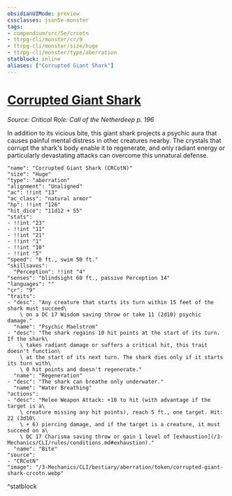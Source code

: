 ```yaml
---
obsidianUIMode: preview
cssclasses: json5e-monster
tags:
- compendium/src/5e/crcotn
- ttrpg-cli/monster/cr/9
- ttrpg-cli/monster/size/huge
- ttrpg-cli/monster/type/aberration
statblock: inline
aliases: ["Corrupted Giant Shark"]
---
```

# [Corrupted Giant Shark](3-Mechanics\CLI\bestiary\aberration/corrupted-giant-shark-crcotn.md)
*Source: Critical Role: Call of the Netherdeep p. 196*  

In addition to its vicious bite, this giant shark projects a psychic aura that causes painful mental distress in other creatures nearby. The crystals that corrupt the shark's body enable it to regenerate, and only radiant energy or particularly devastating attacks can overcome this unnatural defense.

```statblock
"name": "Corrupted Giant Shark (CRCotN)"
"size": "Huge"
"type": "aberration"
"alignment": "Unaligned"
"ac": !!int "13"
"ac_class": "natural armor"
"hp": !!int "126"
"hit_dice": "11d12 + 55"
"stats":
- !!int "23"
- !!int "11"
- !!int "21"
- !!int "1"
- !!int "10"
- !!int "5"
"speed": "0 ft., swim 50 ft."
"skillsaves":
  "Perception": !!int "4"
"senses": "blindsight 60 ft., passive Perception 14"
"languages": ""
"cr": "9"
"traits":
- "desc": "Any creature that starts its turn within 15 feet of the shark must succeed\
    \ on a DC 17 Wisdom saving throw or take 11 (2d10) psychic damage."
  "name": "Psychic Maelstrom"
- "desc": "The shark regains 10 hit points at the start of its turn. If the shark\
    \ takes radiant damage or suffers a critical hit, this trait doesn't function\
    \ at the start of its next turn. The shark dies only if it starts its turn with\
    \ 0 hit points and doesn't regenerate."
  "name": "Regeneration"
- "desc": "The shark can breathe only underwater."
  "name": "Water Breathing"
"actions":
- "desc": "Melee Weapon Attack: +10 to hit (with advantage if the target is a\
    \ creature missing any hit points), reach 5 ft., one target. Hit: 22 (3d10\
    \ + 6) piercing damage, and if the target is a creature, it must succeed on a\
    \ DC 17 Charisma saving throw or gain 1 level of [exhaustion](/3-Mechanics/CLI/rules/conditions.md#exhaustion)."
  "name": "Bite"
"source":
- "CRCotN"
"image": "/3-Mechanics/CLI/bestiary/aberration/token/corrupted-giant-shark-crcotn.webp"
```
^statblock